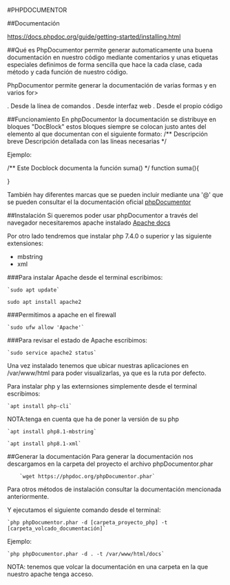 #PHPDOCUMENTOR

##Documentación

https://docs.phpdoc.org/guide/getting-started/installing.html

##Qué es
PhpDocumentor permite generar automaticamente una buena documentación en nuestro código mediante comentarios y 
unas etiquetas especiales definimos de forma sencilla que hace la cada clase, cada método y cada función de nuestro código.

PhpDocumentor permite generar la documentación de varias formas y en varios for>

. Desde la línea de comandos
. Desde interfaz web
. Desde el propio código

##Funcionamiento
En phpDocumentor la documentación se distribuye en bloques "DocBlock" estos bloques siempre se colocan justo antes del
elemento  al que documentan con el siguiente formato:
/**
 Descripción breve
 Descripción detallada con las líneas necesarias
*/

Ejemplo:

/**
 Este Docblock documenta la función suma()
*/
function suma(){

}

También hay diferentes marcas que se pueden incluir mediante una '@' que se pueden consultar el la documentación oficial [phpDocumentor](https://docs.phpdoc.org/guide/references/phpdoc/tags/index.html)
 
##Instalación 
Si queremos poder usar phpDocumentor a través del navegador necesitaremos apache instalado [Apache docs](https://www.digitalocean.com/community/tutorials/how-to-install-the-apache-web-server-on-ubuntu-20-04)

Por otro lado tendremos que instalar php 7.4.0 o superior y las siguiente extensiones:

* mbstring 
* xml


###Para instalar Apache desde el terminal escribimos:

	`sudo apt update`

	sudo apt install apache2 

###Permitimos a apache en el firewall

	`sudo ufw allow 'Apache'`

###Para revisar el estado de Apache escribimos:

	`sudo service apache2 status`

Una vez instalado tenemos que ubicar nuestras aplicaciones en /var/www/html para poder visualizarlas, ya que es la ruta
por defecto.

Para instalar php y las externsiones simplemente desde el terminal escribimos:

	`apt install php-cli`

NOTA:tenga en cuenta que ha de poner la versión de su php

	`apt install php8.1-mbstring`
	
	`apt install php8.1-xml`

##Generar la documentación
Para generar la documentación nos descargamos en la carpeta del proyecto el archivo phpDocumentor.phar

        `wget https://phpdoc.org/phpDocumentor.phar`

Para otros métodos de instalación consultar la documentación mencionada anteriormente.

Y ejecutamos el siguiente comando desde el terminal:

	`php phpDocumentor.phar -d [carpeta_proyecto_php] -t [carpeta_volcado_documentación]`

Ejemplo:
	
	`php phpDocumentor.phar -d . -t /var/www/html/docs`

NOTA: tenemos que volcar la documentación en una carpeta en la que nuestro apache tenga acceso.
